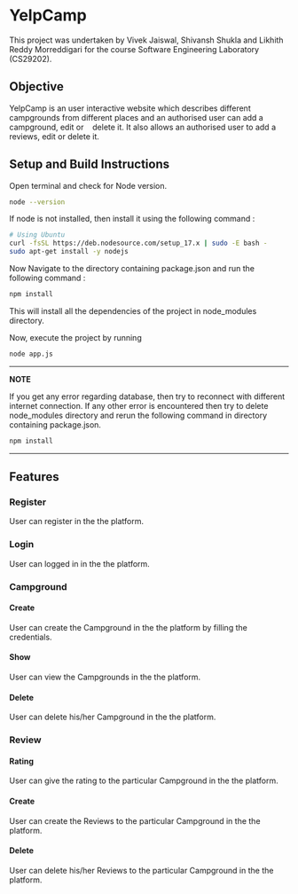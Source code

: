 # YelpCamp
This project was undertaken by Vivek Jaiswal, Shivansh Shukla and Likhith Reddy Morreddigari for the course Software Engineering Laboratory (CS29202).
## Objective
YelpCamp is an user interactive website which describes different campgrounds from different places and an authorised user can add a campground, edit or    delete it. It also allows an authorised user to add a reviews, edit or delete it.

## Setup and Build Instructions
Open terminal and check for Node version.

```bash
node --version
```
If node is not installed, then install it using the following command :
```bash
# Using Ubuntu
curl -fsSL https://deb.nodesource.com/setup_17.x | sudo -E bash -
sudo apt-get install -y nodejs
```
Now Navigate to the directory containing package.json and run the following command : 
```bash
npm install
```
This will install all the dependencies of the project in node_modules directory.

Now, execute the project by running 
```bash
node app.js
```
---
**NOTE**

If you get any error regarding database, then try to reconnect with different internet connection.
If any other error is encountered then try to delete node_modules directory and rerun the following command in directory containing package.json.
```bash
npm install
```
---

## Features
### Register
User can register in the the platform. 
### Login
User can logged in in the the platform.
### Campground
#### Create
User can create the Campground in the the platform by filling the credentials.
#### Show
User can view the Campgrounds in the the platform.
#### Delete
User can delete his/her Campground in the the platform.
### Review
#### Rating
User can give the rating to the particular Campground in the the platform.
#### Create
User can create the Reviews to the particular Campground in the the platform.
#### Delete
User can delete his/her Reviews to the particular Campground in the the platform.
